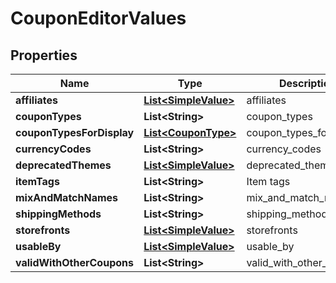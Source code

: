 
# CouponEditorValues

## Properties
Name | Type | Description | Notes
------------ | ------------- | ------------- | -------------
**affiliates** | [**List&lt;SimpleValue&gt;**](SimpleValue.md) | affiliates |  [optional]
**couponTypes** | **List&lt;String&gt;** | coupon_types |  [optional]
**couponTypesForDisplay** | [**List&lt;CouponType&gt;**](CouponType.md) | coupon_types_for_display |  [optional]
**currencyCodes** | **List&lt;String&gt;** | currency_codes |  [optional]
**deprecatedThemes** | [**List&lt;SimpleValue&gt;**](SimpleValue.md) | deprecated_themes |  [optional]
**itemTags** | **List&lt;String&gt;** | Item tags |  [optional]
**mixAndMatchNames** | **List&lt;String&gt;** | mix_and_match_names |  [optional]
**shippingMethods** | **List&lt;String&gt;** | shipping_methods |  [optional]
**storefronts** | [**List&lt;SimpleValue&gt;**](SimpleValue.md) | storefronts |  [optional]
**usableBy** | [**List&lt;SimpleValue&gt;**](SimpleValue.md) | usable_by |  [optional]
**validWithOtherCoupons** | **List&lt;String&gt;** | valid_with_other_coupons |  [optional]



